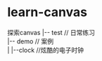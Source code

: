 # learn-canvas
探索canvas
|-- test                      // 日常练习<br/>
|-- demo                      // 案例<br/>
|   |--clock                  //炫酷的电子时钟<br/>
